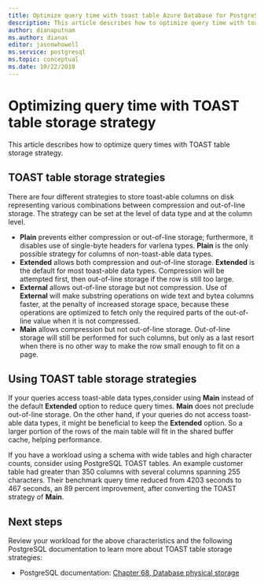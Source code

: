 ```yaml
---
title: Optimize query time with toast table Azure Database for PostgreSQL server toast table storage strategy
description: This article describes how to optimize query time with toast table storage strategy in an Azure Database for PostgreSQL server.
author: dianaputnam
ms.author: dianas
editor: jasonwhowell
ms.service: postgresql
ms.topic: conceptual
ms.date: 10/22/2018
---
```


# Optimizing query time with TOAST table storage strategy 
This article describes how to optimize query times with TOAST table storage strategy.

## TOAST table storage strategies
There are four different strategies to store toast-able columns on disk representing various combinations between compression and out-of-line storage. The strategy can be set at the level of data type and at the column level.
- **Plain** prevents either compression or out-of-line storage; furthermore, it disables use of single-byte headers for varlena types. **Plain** is the only possible strategy for columns of non-toast-able data types.
- **Extended** allows both compression and out-of-line storage. **Extended** is the default for most toast-able data types. Compression will be attempted first, then out-of-line storage if the row is still too large.
- **External** allows out-of-line storage but not compression. Use of **External** will make substring operations on wide text and bytea columns faster, at the penalty of increased storage space, because these operations are optimized to fetch only the required parts of the out-of-line value when it is not compressed.
- **Main** allows compression but not out-of-line storage. Out-of-line storage will still be performed for such columns, but only as a last resort when there is no other way to make the row small enough to fit on a page.

## Using TOAST table storage strategies
If your queries access toast-able data types,consider using **Main** instead of the default **Extended** option to reduce query times. **Main** does not preclude out-of-line storage. On the other hand, if your queries do not access toast-able data types, it might be beneficial to keep the **Extended** option. So a larger portion of the rows of the main table will fit in the shared buffer cache, helping performance.

If you have a workload using a schema with wide tables and high character counts, consider using PostgreSQL TOAST tables. An example customer table had greater than 350  columns with several columns spanning 255 characters. Their benchmark query time reduced from 4203 seconds to 467 seconds, an 89 percent improvement, after converting the TOAST strategy of **Main**.

## Next steps
Review your workload for the above characteristics and the following PostgreSQL documentation to learn more about TOAST table storage strategies:
 - PostgreSQL documentation: [Chapter 68, Database physical storage](https://www.postgresql.org/docs/current/storage-toast.html) 